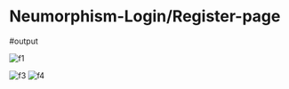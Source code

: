 # Neumorphism-Login/Register-page
#output




![f1](https://user-images.githubusercontent.com/115480641/196057273-9d79e9f7-cbd2-472d-b523-417c41d98979.jpeg)

![f3](https://user-images.githubusercontent.com/115480641/196057276-c0728a98-63cd-45f7-be50-a7ac1e3b5be9.jpeg)
![f4](https://user-images.githubusercontent.com/115480641/196057283-dd3e6e32-02e9-4486-b275-2970f4d11877.jpeg)
